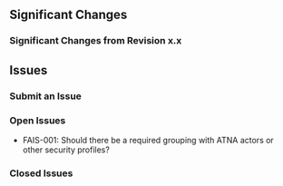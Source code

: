 
## Significant Changes

### Significant Changes from Revision x.x

## Issues

### Submit an Issue

### Open Issues

- FAIS-001: Should there be a required grouping with ATNA actors or other security profiles?

### Closed Issues

